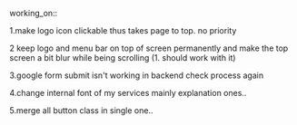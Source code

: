 working_on::



1.make logo icon clickable thus takes page to top. no priority

2 keep logo and menu bar on top of screen permanently and make the top screen a bit blur while being scrolling (1. should work with it)


3.google form submit isn't working in backend check process again 

4.change internal font of my services mainly explanation ones..

5.merge all button class in single one..

